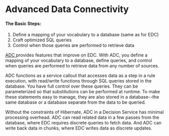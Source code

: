 # Advanced Data Connectivity

#### The Basic Steps:

1. Define a mapping of your vocabulary to a database (same as for EDC)&#x20;
2. Craft optimized SQL queries&#x20;
3. Control when those queries are performed to retrieve data

[ADC ](https://documentation.progress.com/output/ua/Corticon/#page/corticon%2Foverview-of-the-advanced-data-connector.html%23)provides features that improve on EDC. With ADC, you define a mapping of your vocabulary to a database, define queries, and control when queries are performed to retrieve data from any number of sources.&#x20;

ADC functions as a service callout that accesses data as a step in a rule execution, with read/write functions through SQL queries stored in the database. You have full control over these queries. They can be parameterized so that substitutions can be performed at runtime. To make these statements easy to manage, they are also stored in a database--the same database or a database separate from the data to be queried.&#x20;

Without the constraints of Hibernate, ADC in a Decision Service has minimal processing overhead. ADC can read related data in a few passes from the database, where EDC requires discrete queries to fetch data. And ADC can write back data in chunks, where EDC writes data as discrete updates.
